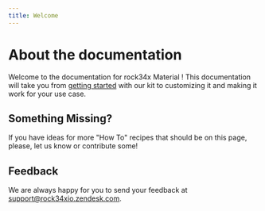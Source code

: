 ```yaml
---
title: Welcome
---
```


# About the documentation

Welcome to the documentation for rock34x Material ! This documentation will take you
from [getting started](getting-started)
with our kit to customizing it and making it work for your use case.

## Something Missing?

If you have ideas for more "How To" recipes that should be on this page, please, let us know or
contribute some!

## Feedback

We are always happy for you to send your feedback
at [support@rock34xio.zendesk.com](mailto:support@rock34xio.zendesk.com).
